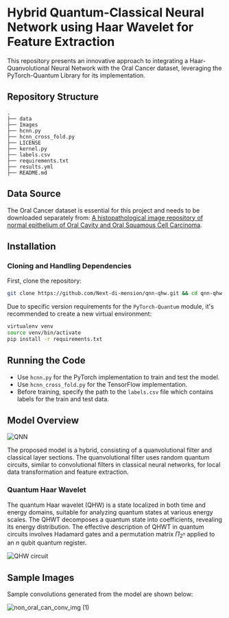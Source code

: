 # Hybrid Quantum-Classical Neural Network using Haar Wavelet for Feature Extraction

This repository presents an innovative approach to integrating a Haar-Quanvolutional Neural Network with the Oral Cancer dataset, leveraging the PyTorch-Quantum Library for its implementation.

## Repository Structure
```
.
├── data
├── Images
├── hcnn.py
├── hcnn_cross_fold.py
├── LICENSE
├── kernel.py
├── labels.csv
├── requirements.txt
├── results.yml
├── README.md

```

## Data Source

The Oral Cancer dataset is essential for this project and needs to be downloaded separately from: [A histopathological image repository of normal epithelium of Oral Cavity and Oral Squamous Cell Carcinoma](https://data.mendeley.com/datasets/ftmp4cvtmb/1).

## Installation

### Cloning and Handling Dependencies

First, clone the repository:

```bash
git clone https://github.com/Next-di-mension/qnn-qhw.git && cd qnn-qhw
```

Due to specific version requirements for the `PyTorch-Quantum` module, it's recommended to create a new virtual environment:

```bash
virtualenv venv
source venv/bin/activate
pip install -r requirements.txt
```

## Running the Code

- Use `hcnn.py` for the PyTorch implementation to train and test the model.
- Use `hcnn_cross_fold.py` for the TensorFlow implementation.
- Before training, specify the path to the `labels.csv` file which contains labels for the train and test data.

## Model Overview
![QNN](https://github.com/Next-di-mension/qnn-qhw/assets/98448938/86de7b81-1f94-4635-8c15-566e00fbff36)

The proposed model is a hybrid, consisting of a quanvolutional filter and classical layer sections. The quanvolutional filter uses random quantum circuits, similar to convolutional filters in classical neural networks, for local data transformation and feature extraction.

### Quantum Haar Wavelet

The quantum Haar wavelet (QHW) is a state localized in both time and energy domains, suitable for analyzing quantum states at various energy scales. The QHWT decomposes a quantum state into coefficients, revealing its energy distribution. The effective description of QHWT in quantum circuits involves Hadamard gates and a permutation matrix $\Pi_{2^n}$ applied to an $n$ qubit quantum register.

![QHW circuit](https://github.com/Next-di-mension/qnn-qhw/assets/98448938/b2d3c1bd-3ad6-41ee-a82d-eeaf087e6c01)

## Sample Images

Sample convolutions generated from the model are shown below:

![non_oral_can_conv_img (1)](https://github.com/Next-di-mension/qnn-qhw/assets/98448938/ef4eff8f-168f-4b81-aa38-171acae47502)


